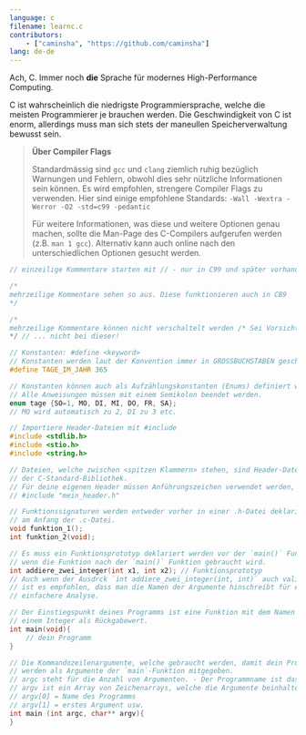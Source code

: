 ```yaml
---
language: c
filename: learnc.c
contributors:
    - ["caminsha", "https://github.com/caminsha"]
lang: de-de
---
```


Ach, C. Immer noch **die** Sprache für modernes High-Performance Computing.

C ist wahrscheinlich die niedrigste Programmiersprache, welche die meisten
Programmierer je brauchen werden. Die Geschwindigkeit von C ist enorm, allerdings
muss man sich stets der maneullen Speicherverwaltung bewusst sein.


> **Über Compiler Flags**
> 
> Standardmässig sind `gcc` und `clang` ziemlich ruhig bezüglich Warnungen und 
> Fehlern, obwohl dies sehr nützliche Informationen sein können. Es wird
> empfohlen, strengere Compiler Flags zu verwenden. Hier sind einige empfohlene
> Standards:
> `-Wall -Wextra -Werror -O2 -std=c99 -pedantic`
>
> Für weitere Informationen, was diese und weitere Optionen genau machen,
> sollte die Man-Page des C-Compilers aufgerufen werden (z.B. `man 1 gcc`).
> Alternativ kann auch online nach den unterschiedlichen Optionen gesucht werden.

```c
// einzeilige Kommentare starten mit // - nur in C99 und später vorhanden.

/*
mehrzeilige Kommentare sehen so aus. Diese funktionieren auch in C89
*/

/* 
mehrzeilige Kommentare können nicht verschaltelt werden /* Sei Vorsichtig! */ // Kommentar endet auf dieser Linie ...
*/ // ... nicht bei dieser!

// Konstanten: #define <keyword>
// Konstanten werden laut der Konvention immer in GROSSBUCHSTABEN geschrieben
#define TAGE_IM_JAHR 365

// Konstanten können auch als Aufzählungskonstanten (Enums) definiert werden.
// Alle Anweisungen müssen mit einem Semikolon beendet werden.
enum tage {SO=1, MO, DI, MI, DO, FR, SA};
// MO wird automatisch zu 2, DI zu 3 etc.

// Importiere Header-Dateien mit #include
#include <stdlib.h>
#include <stio.h>
#include <string.h>

// Dateien, welche zwischen <spitzen Klammern> stehen, sind Header-Dateien aus
// der C-Standard-Bibliothek.
// Für deine eigenen Header müssen Anführungszeichen verwendet werden, z.B.:
// #include "mein_header.h"

// Funktionssignaturen werden entweder vorher in einer .h-Datei deklariert oder
// am Anfang der .c-Datei.
void funktion_1();
int funktion_2(void);

// Es muss ein Funktionsprototyp deklariert werden vor der `main()` Funktion,
// wenn die Funktion nach der `main()` Funktion gebraucht wird.
int addiere_zwei_integer(int x1, int x2); // Funktionsprototyp
// Auch wenn der Ausdrck `int addiere_zwei_integer(int, int)` auch valid wäre, 
// ist es empfohlen, dass man die Namen der Argumente hinschreibt für eine
// einfachere Analyse.

// Der Einstiegspunkt deines Programms ist eine Funktion mit dem Namen main und 
// einem Integer als Rückgabewert.
int main(void){
    // dein Programm
}

// Die Kommandozeilenargumente, welche gebraucht werden, damit dein Programm läuft,
// werden als Argumente der `main`-Funktion mitgegeben.
// argc steht für die Anzahl von Argumenten. - Der Programmname ist das erste Argument.
// argv ist ein Array von Zeichenarrays, welche die Argumente beinhaltet.
// argv[0] = Name des Programms
// argv[1] = erstes Argument usw.
int main (int argc, char** argv){
}
